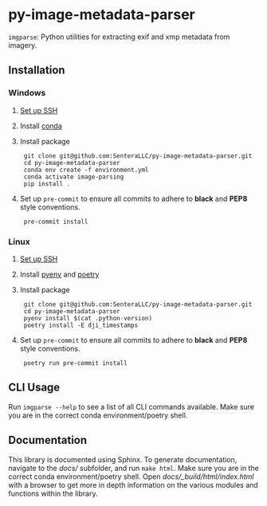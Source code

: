 # py-image-metadata-parser

``imgparse``: Python utilities for extracting exif and xmp metadata from imagery.

## Installation 

### Windows 

1) [Set up SSH](https://github.com/SenteraLLC/install-instructions/blob/master/ssh_setup.md)
2) Install [conda](https://github.com/SenteraLLC/install-instructions/blob/master/conda.md)
3) Install package

        git clone git@github.com:SenteraLLC/py-image-metadata-parser.git
        cd py-image-metadata-parser
        conda env create -f environment.yml
        conda activate image-parsing
        pip install .
   
4) Set up ``pre-commit`` to ensure all commits to adhere to **black** and **PEP8** style conventions.

        pre-commit install
   
### Linux

1) [Set up SSH](https://github.com/SenteraLLC/install-instructions/blob/master/ssh_setup.md)
2) Install [pyenv](https://github.com/SenteraLLC/install-instructions/blob/master/pyenv.md) and [poetry](https://python-poetry.org/docs/#installation)
3) Install package

        git clone git@github.com:SenteraLLC/py-image-metadata-parser.git
        cd py-image-metadata-parser
        pyenv install $(cat .python-version)
        poetry install -E dji_timestamps
        
4) Set up ``pre-commit`` to ensure all commits to adhere to **black** and **PEP8** style conventions.

        poetry run pre-commit install
        
## CLI Usage

Run ``imgparse --help`` to see a list of all CLI commands available.  Make sure you are in the correct conda 
environment/poetry shell.
   
## Documentation

This library is documented using Sphinx. To generate documentation, navigate to the *docs/* subfolder,
and run ``make html``.  Make sure you are in the correct conda environment/poetry shell.  Open 
*docs/\_build/html/index.html* with a browser to get more in depth information on the various modules 
and functions within the library.
